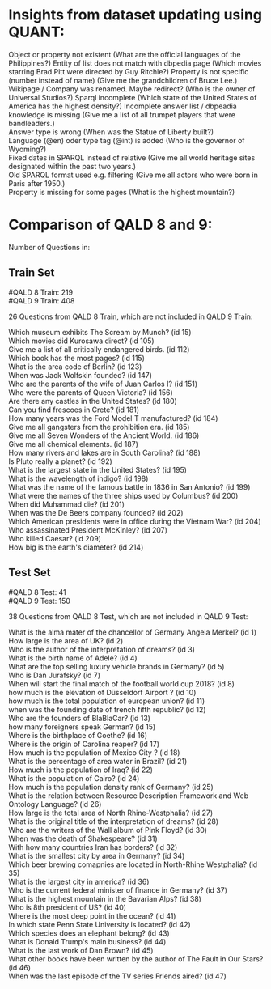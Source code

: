 # Insights from dataset updating using QUANT:

Object or property not existent (What are the official languages of the Philippines?)
Entity of list does not match with dbpedia page (Which movies starring Brad Pitt were directed by Guy Ritchie?)
Property is not specific (number instead of name) (Give me the grandchildren of Bruce Lee.)
Wikipage / Company was renamed. Maybe redirect? (Who is the owner of Universal Studios?)
Sparql incomplete (Which state of the United States of America has the highest density?)
Incomplete answer list / dbpeadia knowledge is missing (Give me a list of all trumpet players that were bandleaders.)  
Answer type is wrong (When was the Statue of Liberty built?)  
Language (@en) oder type tag (@int) is added (Who is the governor of Wyoming?)  
Fixed dates in SPARQL instead of relative (Give me all world heritage sites designated within the past two years.)  
Old SPARQL format used e.g. filtering (Give me all actors who were born in Paris after 1950.)  
Property is missing for some pages (What is the highest mountain?)


# Comparison of QALD 8 and 9:

Number of Questions in:

## Train Set

#QALD 8 Train: 219  
#QALD 9 Train: 408

26 Questions from QALD 8 Train, which are not included in QALD 9 Train: 

Which museum exhibits The Scream by Munch? (id 15)  
Which movies did Kurosawa direct? (id 105)  
Give me a list of all critically endangered birds. (id 112)  
Which book has the most pages? (id 115)  
What is the area code of Berlin? (id 123)  
When was Jack Wolfskin founded? (id 147)  
Who are the parents of the wife of Juan Carlos I? (id 151)  
Who were the parents of Queen Victoria? (id 156)  
Are there any castles in the United States? (id 180)  
Can you find frescoes in Crete? (id 181)  
How many years was the Ford Model T manufactured? (id 184)  
Give me all gangsters from the prohibition era. (id 185)  
Give me all Seven Wonders of the Ancient World. (id 186)  
Give me all chemical elements. (id 187)  
How many rivers and lakes are in South Carolina? (id 188)  
Is Pluto really a planet? (id 192)  
What is the largest state in the United States? (id 195)  
What is the wavelength of indigo? (id 198)  
What was the name of the famous battle in 1836 in San Antonio? (id 199)  
What were the names of the three ships used by Columbus? (id 200)  
When did Muhammad die? (id 201)  
When was the De Beers company founded? (id 202)  
Which American presidents were in office during the Vietnam War? (id 204)  
Who assassinated President McKinley? (id 207)  
Who killed Caesar? (id 209)  
How big is the earth's diameter? (id 214)  


## Test Set

#QALD 8 Test: 41  
#QALD 9 Test: 150  

38 Questions from QALD 8 Test, which are not included in QALD 9 Test:

What is the alma mater of the chancellor of Germany Angela Merkel? (id 1)  
How large is the area of UK? (id 2)  
Who is the author of the interpretation of dreams? (id 3)  
What is the birth name of Adele? (id 4)  
What are the top selling luxury vehicle brands in Germany? (id 5)  
Who is Dan Jurafsky? (id 7)  
When will start the final match of the football world cup 2018? (id 8)  
how much is the elevation of Düsseldorf Airport ? (id 10)  
how much is the total population of  european union? (id 11)  
when was the founding date of french fifth republic? (id 12)  
Who are the founders of  BlaBlaCar? (id 13)  
how many foreigners speak German? (id 15)  
Where is the birthplace of Goethe? (id 16)  
Where is the origin of Carolina reaper? (id 17)  
How much is the population of Mexico City ? (id 18)  
What is the percentage of area water in Brazil? (id 21)  
How much is the population of Iraq? (id 22)  
What is the population of Cairo? (id 24)  
How much is the population density rank of Germany? (id 25)  
What is the relation between Resource Description Framework and Web Ontology Language? (id 26)  
How large is the total area of North Rhine-Westphalia? (id 27)  
What is the original title of the interpretation of dreams? (id 28)  
Who are the writers of the Wall album of Pink Floyd? (id 30)  
When was the death  of  Shakespeare? (id 31)  
With how many countries Iran has borders? (id 32)  
What is the smallest city by area in Germany? (id 34)  
Which beer brewing comapnies are located in North-Rhine Westphalia? (id 35)  
What is the largest city in america? (id 36)  
Who is the current federal minister of finance in Germany? (id 37)  
What is the highest mountain in the Bavarian Alps? (id 38)  
Who is 8th president of US? (id 40)  
Where is the most deep point in the ocean? (id 41)  
In which state Penn State University is located? (id 42)  
Which species does an elephant belong? (id 43)  
What is Donald Trump's main business? (id 44)  
What is the last work of Dan Brown? (id 45)  
What other books have been written by the author of The Fault in Our Stars? (id 46)  
When was the last episode of the TV series Friends aired? (id 47)  
